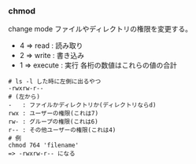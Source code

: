 ### chmod
change mode
ファイルやディレクトリの権限を変更する。
- 4 => read : 読み取り
- 2 => write : 書き込み
- 1 => execute : 実行
各桁の数値はこれらの値の合計

```
# ls -l した時に左側に出るやつ
-rwxrw-r--
# (左から)
-   : ファイルかディレクトリか(ディレクトリならd)
rwx : ユーザーの権限(これは7)
rw- : グループの権限(これは6)
r-- : その他ユーザーの権限(これは4)
# 例
chmod 764 'filename'
=> -rwxrw-r-- になる
```

